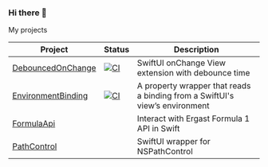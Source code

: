 ### Hi there 👋

My projects

|                              Project                               |                                                                               Status                                                                                |                                 Description                                 |
| ------------------------------------------------------------------ | ------------------------------------------------------------------------------------------------------------------------------------------------------------------- | --------------------------------------------------------------------------- |
| [DebouncedOnChange](https://github.com/Tunous/DebouncedOnChange)   | [![CI](https://github.com/Tunous/DebouncedOnChange/actions/workflows/main.yml/badge.svg)](https://github.com/Tunous/DebouncedOnChange/actions/workflows/main.yml)   | SwiftUI onChange View extension with debounce time                          |
| [EnvironmentBinding](https://github.com/Tunous/EnvironmentBinding) | [![CI](https://github.com/Tunous/EnvironmentBinding/actions/workflows/main.yml/badge.svg)](https://github.com/Tunous/EnvironmentBinding/actions/workflows/main.yml) | A property wrapper that reads a binding from a SwiftUI's view’s environment |
| [FormulaApi](https://github.com/Tunous/FormulaApi)                 |                                                                                                                                                                     | Interact with Ergast Formula 1 API in Swift                                 |
| [PathControl](https://github.com/Tunous/PathControl)               |                                                                                                                                                                     | SwiftUI wrapper for NSPathControl                                           |

